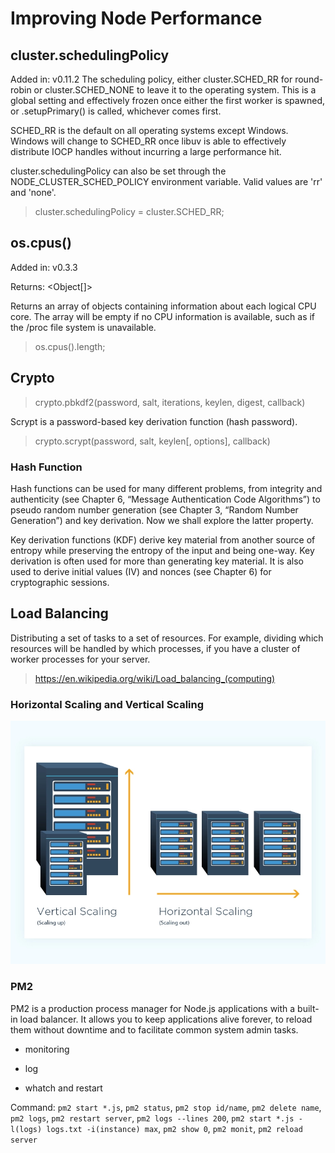 # Improving Node Performance

## cluster.schedulingPolicy

Added in: v0.11.2
The scheduling policy, either cluster.SCHED_RR for round-robin or cluster.SCHED_NONE to leave it to the operating system. This is a global setting and effectively frozen once either the first worker is spawned, or .setupPrimary() is called, whichever comes first.

SCHED_RR is the default on all operating systems except Windows. Windows will change to SCHED_RR once libuv is able to effectively distribute IOCP handles without incurring a large performance hit.

cluster.schedulingPolicy can also be set through the NODE_CLUSTER_SCHED_POLICY environment variable. Valid values are 'rr' and 'none'.

> cluster.schedulingPolicy = cluster.SCHED_RR;

## os.cpus()

Added in: v0.3.3

Returns: <Object[]>

Returns an array of objects containing information about each logical CPU core. The array will be empty if no CPU information is available, such as if the /proc file system is unavailable.

> os.cpus().length;

## Crypto

> crypto.pbkdf2(password, salt, iterations, keylen, digest, callback)

Scrypt is a password-based key derivation function (hash password).

> crypto.scrypt(password, salt, keylen[, options], callback)

### Hash Function

Hash functions can be used for many different problems, from integrity and authenticity (see Chapter 6, “Message Authentication Code Algorithms”) to pseudo random number generation (see Chapter 3, “Random Number Generation”) and key derivation. Now we shall explore the latter property.

Key derivation functions (KDF) derive key material from another source of entropy while preserving the entropy of the input and being one-way. Key derivation is often used for more than generating key material. It is also used to derive initial values (IV) and nonces (see Chapter 6) for cryptographic sessions.

## Load Balancing

Distributing a set of tasks to a set of resources. For example, dividing which resources will be handled by which processes, if you have a cluster of worker processes for your server.

> https://en.wikipedia.org/wiki/Load_balancing_(computing)

### Horizontal Scaling and Vertical Scaling

![horizontal-and-vertical-scaling](../images/horizontal-and-vertical-scaling.png)

### PM2

PM2 is a production process manager for Node.js applications with a built-in load balancer. It allows you to keep applications alive forever, to reload them without downtime and to facilitate common system admin tasks.

* monitoring

* log

* whatch and restart

Command: `pm2 start *.js`, `pm2 status`, `pm2 stop id/name`, `pm2 delete name`, `pm2 logs`, `pm2 restart server`, `pm2 logs --lines 200`, `pm2 start *.js -l(logs) logs.txt -i(instance) max`, `pm2 show 0`, `pm2 monit`, `pm2 reload server`  
